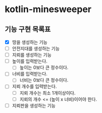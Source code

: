 # kotlin-minesweeper

## 기능 구현 목록표

- [x] 땅을 생성하는 기능
- [ ] 안전지대를 생성하는 기능
- [ ] 지뢰를 생성하는 기능 
- [ ] 높이를 입력받는다. 
  - [ ] 높이는 0보다 큰 정수이다.
- [ ] 너비를 입력받는다.
  - [ ] 너비는 0보다 큰 정수이다.
- [ ] 지뢰 개수를 입력받는다. 
  - [ ] 지뢰 개수는 최소 1개이상이다.
  - [ ] 지뢰의 개수 <= (높이 x 너비)이어야 한다. 
- [ ] 지뢰판을 생성하는 기능
